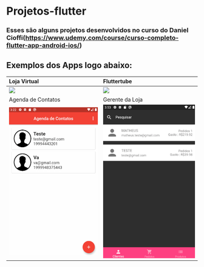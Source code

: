 # Projetos-flutter
### Esses são alguns projetos desenvolvidos no curso do Daniel Cioffi(https://www.udemy.com/course/curso-completo-flutter-app-android-ios/)


## Exemplos dos Apps logo abaixo:

|       Loja Virtual    |       Fluttertube    |
| :---------------------| :--------------------- |
| ![](loja_virtuak.gif) | ![](fluttertube.gif) |
|  Agenda de Contatos   |   Gerente da Loja    |
| ![](agenda_contatos.gif) | ![](gerente_loja.gif) |

